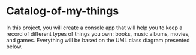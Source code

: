 # Catalog-of-my-things
In this project, you will create a console app that will help you to keep a record of different types of things you own: books, music albums, movies, and games. Everything will be based on the UML class diagram presented below.
